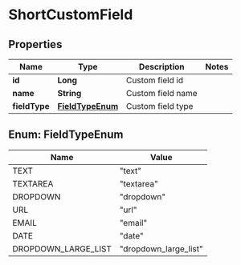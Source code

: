 
# ShortCustomField

## Properties
Name | Type | Description | Notes
------------ | ------------- | ------------- | -------------
**id** | **Long** | Custom field id | 
**name** | **String** | Custom field name | 
**fieldType** | [**FieldTypeEnum**](#FieldTypeEnum) | Custom field type | 


<a name="FieldTypeEnum"></a>
## Enum: FieldTypeEnum
Name | Value
---- | -----
TEXT | &quot;text&quot;
TEXTAREA | &quot;textarea&quot;
DROPDOWN | &quot;dropdown&quot;
URL | &quot;url&quot;
EMAIL | &quot;email&quot;
DATE | &quot;date&quot;
DROPDOWN_LARGE_LIST | &quot;dropdown_large_list&quot;



